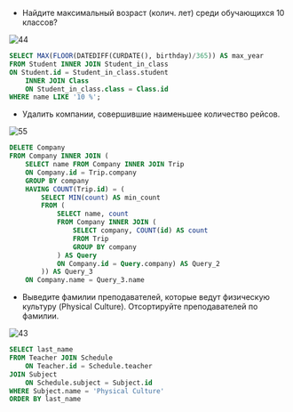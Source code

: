 - Найдите максимальный возраст (колич. лет) среди обучающихся 10 классов?
  
![44](https://user-images.githubusercontent.com/109433447/185190292-024dd410-703c-4025-a9c2-941b437b4fd2.PNG)

``` sql
SELECT MAX(FLOOR(DATEDIFF(CURDATE(), birthday)/365)) AS max_year
FROM Student INNER JOIN Student_in_class
ON Student.id = Student_in_class.student
	INNER JOIN Class
	ON Student_in_class.class = Class.id
WHERE name LIKE '10 %';
```

- Удалить компании, совершившие наименьшее количество рейсов.
  
![55](https://user-images.githubusercontent.com/109433447/184479525-db8d7888-0516-4828-a5ad-63c7812046d5.PNG)

``` sql
DELETE Company 
FROM Company INNER JOIN (
	SELECT name FROM Company INNER JOIN Trip
	ON Company.id = Trip.company
	GROUP BY company
	HAVING COUNT(Trip.id) = (
		SELECT MIN(count) AS min_count
		FROM (
			SELECT name, count 
			FROM Company INNER JOIN (
				SELECT company, COUNT(id) AS count
				FROM Trip
				GROUP BY company
			) AS Query
			ON Company.id = Query.company) AS Query_2
		)) AS Query_3
	ON Company.name = Query_3.name	
```


- Выведите фамилии преподавателей, которые ведут физическую культуру (Physical Culture). Отcортируйте преподавателей по фамилии.
  
![43](https://user-images.githubusercontent.com/109433447/185188576-ad7d84c4-3d94-4d89-8a35-a3a30180f4db.PNG)
``` sql
SELECT last_name 
FROM Teacher JOIN Schedule 
	ON Teacher.id = Schedule.teacher 
JOIN Subject 
	ON Schedule.subject = Subject.id
WHERE Subject.name = 'Physical Culture'
ORDER BY last_name
```
